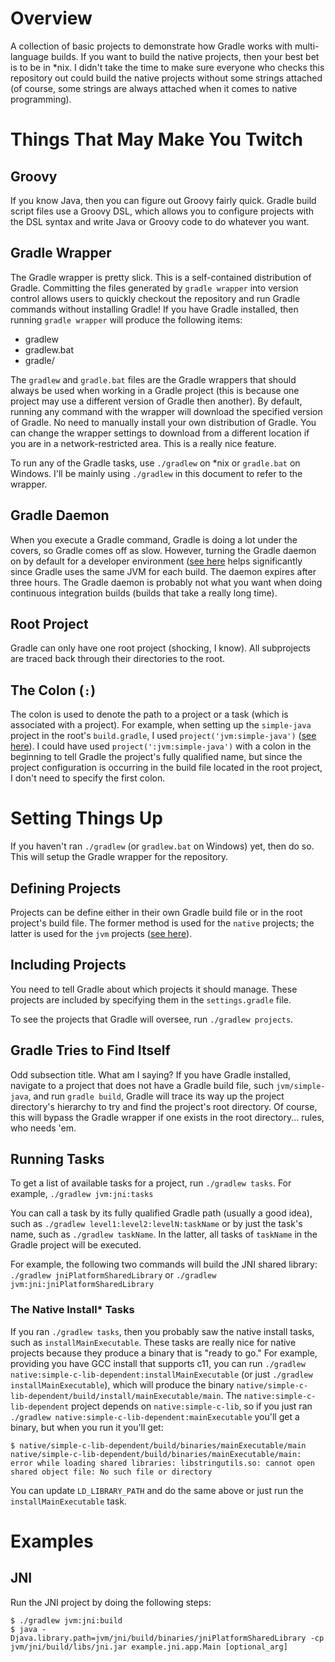 # Overview
A collection of basic projects to demonstrate how Gradle works with
multi-language builds. If you want to build the native projects, then your best
bet is to be in \*nix. I didn't take the time to make sure everyone who checks
this repository out could build the native projects without some strings
attached (of course, some strings are always attached when it comes to native
programming).

# Things That May Make You Twitch

## Groovy
If you know Java, then you can figure out Groovy fairly quick. Gradle build
script files use a Groovy DSL, which allows you to configure projects with the
DSL syntax and write Java or Groovy code to do whatever you want.

## Gradle Wrapper
The Gradle wrapper is pretty slick. This is a self-contained distribution of
Gradle. Committing the files generated by `gradle wrapper` into version control
allows users to quickly checkout the repository and run Gradle commands without
installing Gradle! If you have Gradle installed, then running `gradle wrapper`
will produce the following items:

+ gradlew
+ gradlew.bat
+ gradle/

The `gradlew` and `gradle.bat` files are the Gradle wrappers that should always
be used when working in a Gradle project (this is because one project may use a
different version of Gradle then another). By default, running any command with
the wrapper will download the specified version of Gradle. No need to manually
install your own distribution of Gradle. You can change the wrapper settings to
download from a different location if you are in a network-restricted area.
This is a really nice feature.

To run any of the Gradle tasks, use `./gradlew` on \*nix or `gradle.bat` on
Windows. I'll be mainly using `./gradlew` in this document to refer to the
wrapper.

## Gradle Daemon
When you execute a Gradle command, Gradle is doing a lot under the covers, so
Gradle comes off as slow. However, turning the Gradle daemon on by default for
a developer environment ([see
here](https://github.com/k-mack/gradle-examples/blob/master/gradle.properties#L1)
helps significantly since Gradle uses the same JVM for each build. The daemon
expires after three hours. The Gradle daemon is probably not what you want when
doing continuous integration builds (builds that take a really long time).

## Root Project
Gradle can only have one root project (shocking, I know). All subprojects are
traced back through their directories to the root.

## The Colon (`:`)
The colon is used to denote the path to a project or a task (which is
associated with a project).  For example, when setting up the `simple-java`
project in the root's `build.gradle`, I used `project('jvm:simple-java')` ([see
here](https://github.com/k-mack/gradle-examples/blob/master/build.gradle#L49)).
I could have used `project(':jvm:simple-java')` with a colon in the beginning
to tell Gradle the project's fully qualified name, but since the project
configuration is occurring in the build file located in the root project, I
don't need to specify the first colon.

# Setting Things Up
If you haven't ran `./gradlew` (or `gradlew.bat` on Windows) yet, then do so.
This will setup the Gradle wrapper for the repository.

## Defining Projects
Projects can be define either in their own Gradle build file or in the root
project's build file. The former method is used for the `native` projects; the
latter is used for the `jvm` projects ([see
here](https://github.com/k-mack/gradle-examples/blob/master/build.gradle#L5)).

## Including Projects
You need to tell Gradle about which projects it should manage. These projects
are included by specifying them in the `settings.gradle` file.

To see the projects that Gradle will oversee, run `./gradlew projects`.

## Gradle Tries to Find Itself
Odd subsection title. What am I saying? If you have Gradle installed, navigate
to a project that does not have a Gradle build file, such `jvm/simple-java`,
and run `gradle build`, Gradle will trace its way up the project directory's
hierarchy to try and find the project's root directory. Of course, this will
bypass the Gradle wrapper if one exists in the root directory... rules, who
needs 'em.

## Running Tasks
To get a list of available tasks for a project, run `./gradlew tasks`. For
example, `./gradlew jvm:jni:tasks`

You can call a task by its fully qualified Gradle path (usually a good idea),
such as `./gradlew level1:level2:levelN:taskName` or by just the task's name,
such as `./gradlew taskName`. In the latter, all tasks of `taskName` in the
Gradle project will be executed.

For example, the following two commands will build the JNI shared library:
`./gradlew jniPlatformSharedLibrary` or `./gradlew
jvm:jni:jniPlatformSharedLibrary`

### The Native Install\* Tasks
If you ran `./gradlew tasks`, then you probably saw the native install tasks,
such as `installMainExecutable`. These tasks are really nice for native
projects because they produce a binary that is "ready to go." For example,
providing you have GCC install that supports c11, you can run `./gradlew
native:simple-c-lib-dependent:installMainExecutable` (or just `./gradlew
installMainExecutable`), which will produce the binary
`native/simple-c-lib-dependent/build/install/mainExecutable/main`. The
`native:simple-c-lib-dependent` project depends on `native:simple-c-lib`, so if
you just ran `./gradlew native:simple-c-lib-dependent:mainExecutable` you'll
get a binary, but when you run it you'll get:

    $ native/simple-c-lib-dependent/build/binaries/mainExecutable/main
    native/simple-c-lib-dependent/build/binaries/mainExecutable/main: error while loading shared libraries: libstringutils.so: cannot open shared object file: No such file or directory

You can update `LD_LIBRARY_PATH` and do the same above or just run the
`installMainExecutable` task.

# Examples

## JNI
Run the JNI project by doing the following steps:

    $ ./gradlew jvm:jni:build
    $ java -Djava.library.path=jvm/jni/build/binaries/jniPlatformSharedLibrary -cp jvm/jni/build/libs/jni.jar example.jni.app.Main [optional_arg]

